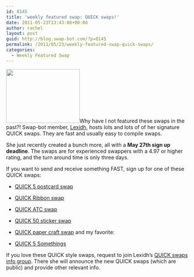 ```yaml
---
id: 8145
title: 'weekly featured swap: QUICK swaps!'
date: 2011-05-23T13:43:08+00:00
author: rachel
layout: post
guid: http://blog.swap-bot.com/?p=8145
permalink: /2011/05/23/weekly-featured-swap-quick-swaps/
categories:
  - Weekly Featured Swap
---
```

<img src="http://blog.swap-bot.com/wp-content/uploads/2011/05/86107759f157c8294b4a0b6f54bf9098.jpg" alt="" title="86107759f157c8294b4a0b6f54bf9098" width="200" height="146" class="alignleft size-full wp-image-8146" />Why have I not featured these swaps in the past?! Swap-bot member, [Lexidh](http://www.swap-bot.com/user:Lexidh), hosts lots and lots of of her signature QUICK swaps. They are fast and usually easy to compile swaps. 

She just recently created a bunch more, all with a **May 27th sign up deadline**. The swaps are for experienced swappers with a 4.97 or higher rating, and the turn around time is only three days.

If you want to send and receive something FAST, sign up for one of these QUICK swaps:

  * [QUICK 5 postcard swap](http://www.swap-bot.com/swap/show/91801)
  * [QUICK Ribbon swap](http://www.swap-bot.com/swap/show/91806)
  * [QUICK ATC swap](http://www.swap-bot.com/swap/show/91808)
  * [QUICK 50 sticker swap](http://www.swap-bot.com/swap/show/91799)
  * [QUICK paper craft swap](http://www.swap-bot.com/swap/show/91803)
and my favorite:

  * [QUICK 5 Somethings](http://www.swap-bot.com/swap/show/91811)

If you love these QUICK style swaps, request to join Lexidh&#8217;s [QUICK swaps info group](http://www.swap-bot.com/group/86107759f157c8294b4a0b6f54bf9098/about). There she will announce the new QUICK swaps (which are public) and provide other relevant info.